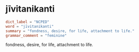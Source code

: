 # jīvitanikanti

``` toml
dict_label = "NCPED"
word = "jīvitanikanti"
summary = "fondness, desire, for life, attachment to life."
grammar_comment = "feminine"
```

fondness, desire, for life, attachment to life.

